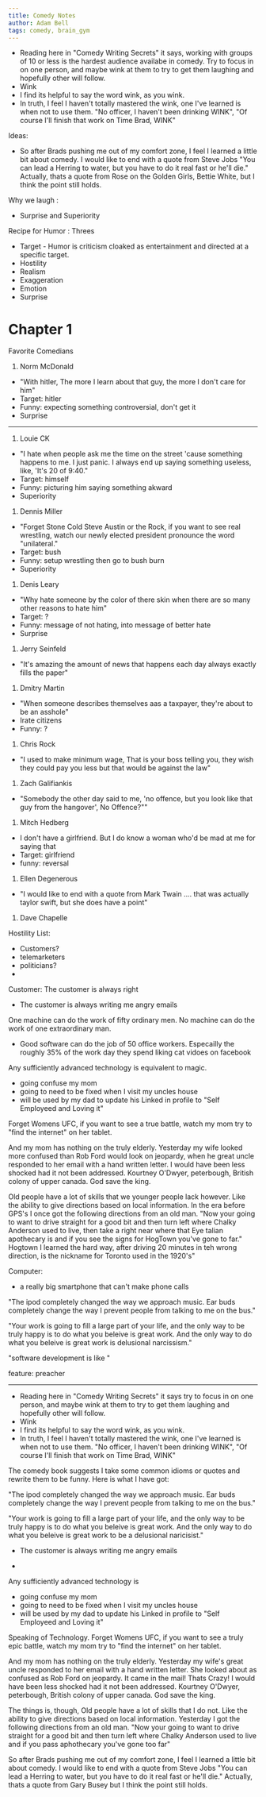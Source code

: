 ```yaml
---
title: Comedy Notes
author: Adam Bell
tags: comedy, brain_gym
---
```

 * Reading here in "Comedy Writing Secrets" it says, working with groups of 10 or less is the hardest audience availabe in comedy.  Try to focus in on one person, and maybe wink at them to try to get them laughing and hopefully other will follow.
 * Wink
 * I find its helpful to say the word wink, as you wink.
 * In truth, I feel I haven't totally mastered the wink, one I've learned is when not to use them.  "No officer, I haven't been drinking WINK", "Of course I'll finish that work on Time Brad, WINK"

Ideas:
 * So after Brads pushing me out of my comfort zone, I feel I learned a little bit about comedy.  I would like to end with a quote from Steve Jobs "You can lead a Herring to water, but you have to do it real fast or he'll die." Actually, thats a quote from Rose on the Golden Girls, Bettie White, but I think the point still holds.

 Why we laugh :
  * Surprise and Superiority

 Recipe for Humor : Threes
  * Target - Humor is criticism cloaked as entertainment and directed at a specific target.
  * Hostility
  * Realism
  * Exaggeration
  * Emotion
  * Surprise

Chapter 1
=========

Favorite Comedians
 1. Norm McDonald
  * "With hitler, The more I learn about that guy, the more I don't care for him"
  * Target: hitler
  * Funny: expecting something controversial, don't get it
  * Surprise
---
 1. Louie CK
  * "I hate when people ask me the time on the street 'cause something happens to me. I just panic. I always end up saying something useless, like, 'It's 20 of 9:40."
  * Target: himself
  * Funny: picturing him saying something akward
  * Superiority
 1. Dennis Miller
  *  "Forget Stone Cold Steve Austin or the Rock, if you want to see real wrestling, watch our newly elected president pronounce the word "unilateral."
  * Target: bush
  * Funny:  setup wrestling then go to bush burn
  * Superiority
 1. Denis Leary
  * "Why hate someone by the color of there skin when there are so many other reasons to hate him"
  * Target: ?
  * Funny: message of not hating, into message of better hate
  * Surprise
 1. Jerry Seinfeld
  * "It's amazing the amount of news that happens each day always exactly fills the paper"
 1. Dmitry Martin
  * "When someone describes themselves aas a taxpayer, they're about to be an asshole"
  * Irate citizens
  * Funny: ?
 1. Chris Rock
  * "I used to make minimum wage, That is your boss telling you, they wish they could pay you less but that would be against the law"
 1. Zach Galifiankis
  * "Somebody the other day said to me, 'no offence, but you look like that guy from the hangover', No Offence?""
 1. Mitch Hedberg
  * I don't have a girlfriend. But I do know a woman who'd be mad at me for saying that
  * Target: girlfriend
  * funny: reversal
 1. Ellen Degenerous
  * "I would like to end with a quote from Mark Twain .... that was actually taylor swift, but she does have a point"
 1. Dave Chapelle


 Hostility List:
  * Customers?
  * telemarketers
  * politicians?
  *

Customer:
The customer is always right
 * The customer is always writing me angry emails

 One machine can do the work of fifty ordinary men. No machine can do the work of one extraordinary man.
  * Good software can do the job of 50 office workers.  Especailly the roughly 35% of the work day they spend liking cat vidoes on facebook

Any sufficiently advanced technology is equivalent to magic.
 * going confuse my mom
 * going to need to be fixed when I visit my uncles house
 * will be used by my dad to update his Linked in profile to "Self Employeed and Loving it"


Forget Womens UFC, if you want to see a true battle,  watch my mom try to "find the internet" on her tablet.

And my mom has nothing on the truly elderly.  Yesterday my wife looked more confused  than Rob Ford would look on jeopardy, when he great uncle responded to her email with a hand written letter.  I would have been less shocked had it not been addressed.  Kourtney O'Dwyer, peterbough, British colony of upper canada.  God save the king.

Old people have a lot of skills that we younger people lack however.  Like the ability to give directions based on local information. In the era before GPS's I once got the following directions from an old man.  "Now your going to want to drive straight for a good bit and then turn left where Chalky Anderson used to live, then take a right near where that Eye talian apothecary is and if you see the signs for HogTown you've gone to far." Hogtown I learned the hard way, after driving 20 minutes in teh wrong direction, is the nickname for Toronto used in the 1920's"  

 Computer:
  * a really big smartphone that can't make phone calls

"The ipod completely changed the way we approach music.  Ear buds completely change the way I prevent people from talking to me on the bus."

"Your work is going to fill a large part of your life, and the only way to be truly happy is to do what you beleive is great work.  And the only way to do what you beleive is great work is delusional narcissism."

"software development is like "


feature:
preacher

---------

* Reading here in "Comedy Writing Secrets" it says try to focus in on one person, and maybe wink at them to try to get them laughing and hopefully other will follow.
* Wink
* I find its helpful to say the word wink, as you wink.
* In truth, I feel I haven't totally mastered the wink, one I've learned is when not to use them.  "No officer, I haven't been drinking WINK", "Of course I'll finish that work on Time Brad, WINK"

The comedy book suggests I take some common idioms or quotes and rewrite them to be funny.  Here is what I have got:


"The ipod completely changed the way we approach music.  Ear buds completely change the way I prevent people from talking to me on the bus."

"Your work is going to fill a large part of your life, and the only way to be truly happy is to do what you beleive is great work.  And the only way to do what you beleive is great work to be a delusional naricisist."

* The customer is always      writing me angry emails

*
Any sufficiently advanced technology is
* going confuse my mom
* going to need to be fixed when I visit my uncles house
* will be used by my dad to update his Linked in profile to "Self Employeed and Loving it"


Speaking of Technology. Forget Womens UFC, if you want to see a truly epic battle,  watch my mom try to "find the internet" on her tablet.

And my mom has nothing on the truly elderly.  Yesterday my wife's great uncle responded to her email with a hand written letter.  She looked about as confused as Rob Ford on jeopardy.  It came in the mail! Thats Crazy! I would have been less shocked had it not been addressed.  Kourtney O'Dwyer, peterbough, British colony of upper canada.  God save the king.

The things is, though, Old people have a lot of skills that I do not.  Like the ability to give directions based on local information. Yesterday I got the following directions from an old man.  "Now your going to want to drive straight for a good bit and then turn left where Chalky Anderson used to live and if you pass aphothecary you've gone too far"

So after Brads pushing me out of my comfort zone, I feel I learned a little bit about comedy.  I would like to end with a quote from Steve Jobs "You can lead a Herring to water, but you have to do it real fast or he'll die." Actually, thats a quote from Gary Busey but I think the point still holds.
